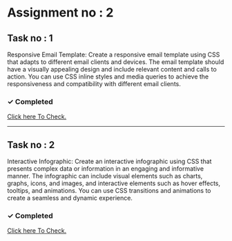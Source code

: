 # Assignment no : 2

## Task no : 1

Responsive Email Template: Create a responsive email template using CSS that adapts to different email clients and devices. The email template should have a visually appealing design and include relevant content and calls to action. You can use CSS inline styles and media queries to achieve the responsiveness and compatibility with different email clients.

### <span>&#10003;</span> Completed

<a target="_blank" href="https://banoqabilassignment2task1.netlify.app/" > Click here To Check.</a>

<hr>

## Task no : 2

Interactive Infographic: Create an interactive infographic using CSS that presents complex data or information in an engaging and informative manner. The infographic can include visual elements such as charts, graphs, icons, and images, and interactive elements such as hover effects, tooltips, and animations. You can use CSS transitions and animations to create a seamless and dynamic experience.

### <span>&#10003;</span> Completed

<a target="_blank" href="https://banoqabilassignment2task2.netlify.app/" > Click here To Check.</a>
